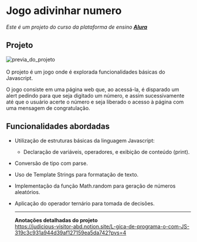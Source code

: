 # Jogo adivinhar numero
*Este é um projeto do curso da plataforma de ensino **[Alura](http:alura.com.br)***

## Projeto
![previa_do_projeto](https://i.postimg.cc/yYsfxhM6/visaogeral.png)
<br><br>
O projeto é um jogo onde é explorada funcionalidades básicas do Javascript.

O jogo consiste em uma página web que, ao acessá-la, é disparado um alert pedindo para
que seja digitado um número, e assim sucessivamente até que o usuário acerte o número e
seja liberado o acesso à página com uma mensagem de congratulação.

## Funcionalidades abordadas
* Utilização de estruturas básicas da linguagem Javascript:
  * Declaração de variáveis, operadores, e exibição de conteúdo (print).
* Conversão de tipo com parse.
* Uso de Template Strings para formatação de texto.
* Implementação da função Math.random para geração de números aleatórios.
* Aplicação do operador ternário para tomada de decisões.

  ---
  **Anotações detalhadas do projeto** <br>
  https://judicious-visitor-abd.notion.site/L-gica-de-programa-o-com-JS-319c3c931a944d39af127159ea5da742?pvs=4

